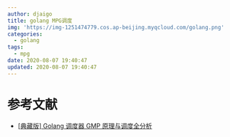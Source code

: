 ```yaml
---
author: djaigo
title: golang MPG调度
img: 'https://img-1251474779.cos.ap-beijing.myqcloud.com/golang.png'
categories:
  - golang
tags:
  - mpg
date: 2020-08-07 19:40:47
updated: 2020-08-07 19:40:47
---
```



# 参考文献
* [[典藏版] Golang 调度器 GMP 原理与调度全分析](https://learnku.com/articles/41728)
